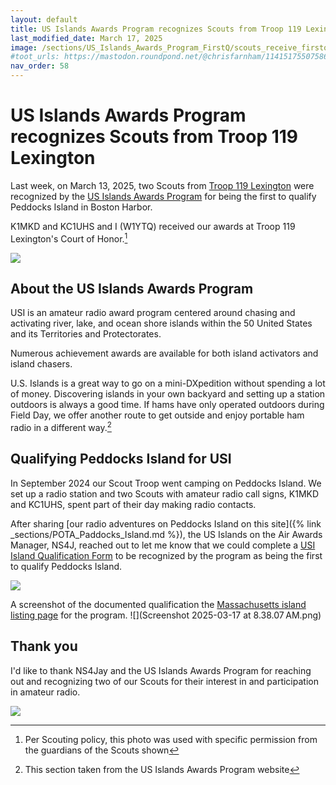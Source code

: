 ```yaml
---
layout: default
title: US Islands Awards Program recognizes Scouts from Troop 119 Lexington
last_modified_date: March 17, 2025
image: /sections/US_Islands_Awards_Program_FirstQ/scouts_receive_firstq_award.jpg
#toot_urls: https://mastodon.roundpond.net/@chrisfarnham/114151755075868310
nav_order: 58
---
```


# US Islands Awards Program recognizes Scouts from Troop 119 Lexington

Last week, on March 13, 2025, two Scouts from [Troop 119 Lexington](https://www.troop119.com/) were recognized by
the [US Islands Awards Program](https://usislands.org/) for being the first to qualify Peddocks Island in Boston Harbor.

K1MKD and KC1UHS and I (W1YTQ) received our awards at Troop 119 Lexington's Court of Honor.[^2]

[^2]: Per Scouting policy, this photo was used with specific permission from the guardians of the Scouts shown

![](scouts_receive_firstq_award.jpg)

## About the US Islands Awards Program

USI is an amateur radio award program centered around chasing and activating river, lake, and ocean shore islands within the 50 United States and its Territories and Protectorates.

Numerous achievement awards are available for both island activators and island chasers.

U.S. Islands is a great way to go on a mini-DXpedition without spending a lot of money. Discovering islands in your own backyard and setting up a station outdoors is always a good time. If hams have only operated outdoors during Field Day, we offer another route to get outside and enjoy portable ham radio in a different way.[^1]

[^1]: This section taken from the US Islands Awards Program website

## Qualifying Peddocks Island for USI

In September 2024  our Scout Troop went camping on Peddocks Island. We set up a radio station and two Scouts with 
amateur radio call signs, K1MKD and KC1UHS, spent part of their day making radio contacts. 

After 
sharing [our radio adventures on Peddocks Island on this site]({% link _sections/POTA_Paddocks_Island.md %}), 
the US Islands on the Air
Awards Manager, NS4J, reached out to let me know that we could complete a 
[USI Island Qualification Form](https://usislands.org/report-an-island-qualification/) to be recognized
by the program as being the first to qualify Peddocks Island.

![](FirstQAward_USIslandsAwardsProgram.jpeg)

A screenshot of the documented qualification the 
[Massachusetts island listing page](https://usislands.org/massachusetts/) for the program.
![](Screenshot 2025-03-17 at 8.38.07 AM.png)

## Thank you
 
I'd like to thank NS4Jay and the US Islands Awards Program for reaching out and recognizing two of our
Scouts for their interest in and participation in amateur radio.

![](PXL_20240914_180445976.jpg)
